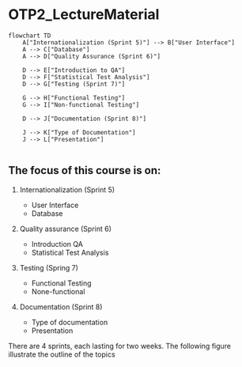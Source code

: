 # OTP2_LectureMaterial

```mermaid
flowchart TD
    A["Internationalization (Sprint 5)"] --> B["User Interface"]
    A --> C["Database"]
    A --> D["Quality Assurance (Sprint 6)"]

    D --> E["Introduction to QA"]
    D --> F["Statistical Test Analysis"]
    D --> G["Testing (Sprint 7)"]

    G --> H["Functional Testing"]
    G --> I["Non-functional Testing"]

    D --> J["Documentation (Sprint 8)"]

    J --> K["Type of Documentation"]
    J --> L["Presentation"]


```
## The focus of this course is on:

  1. Internationalization (Sprint 5)
      - User Interface
      - Database
  2.  Quality assurance (Sprint 6)
      - Introduction QA
      - Statistical Test Analysis

  3. Testing (Spring 7)
       - Functional Testing
       - None-functional
  
  4. Documentation (Sprint 8)
       - Type of documentation
       - Presentation  

There are 4 sprints, each lasting for two weeks. The following figure illustrate the outline of the topics
